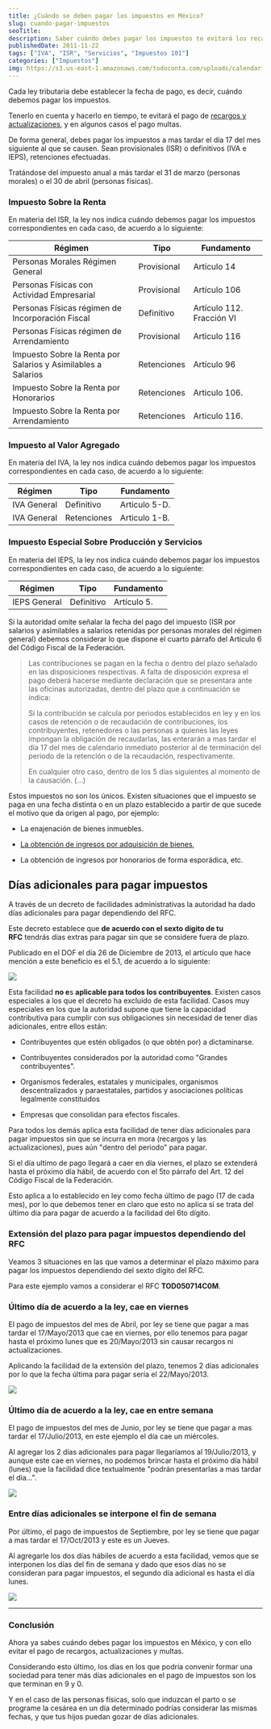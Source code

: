 ```yaml
---
title: ¿Cuándo se deben pagar los impuestos en México?
slug: cuando-pagar-impuestos
seoTitle: 
description: Saber cuándo debes pagar los impuestos te evitará los recargos y actualizaciones, y en algunos casos el pago multas.
publishedDate: 2011-11-22
tags: ["IVA", "ISR", "Servicios", "Impuestos 101"]
categories: ["Impuestos"]
img: https://s3.us-east-1.amazonaws.com/todoconta.com/uploads/calendario-tiempo-time-dias.jpg
---
```



Cada ley tributaria debe establecer la fecha de pago, es decir, cuándo debemos pagar los impuestos.




Tenerlo en cuenta y hacerlo en tiempo, te evitará el pago de [recargos y actualizaciones](https://sicastro.com/actualizaciones-y-recargos/), y en algunos casos el pago multas.




De forma general, debes pagar los impuestos a mas tardar el día 17 del mes siguiente al que se causen. Sean provisionales (ISR) o definitivos (IVA e IEPS), retenciones efectuadas.




Tratándose del impuesto anual a más tardar el 31 de marzo (personas morales) o el 30 de abril (personas físicas).




### Impuesto Sobre la Renta




En materia del ISR, la ley nos indica cuándo debemos pagar los impuestos correspondientes en cada caso, de acuerdo a lo siguiente:






| Régimen | Tipo | Fundamento |
| --- | --- | --- |
| Personas Morales Régimen General | Provisional | Artículo 14 |
| Personas Físicas con Actividad Empresarial | Provisional | Artículo 106 |
| Personas Físicas régimen de Incorporación Fiscal | Definitivo | Artículo 112\. Fracción VI |
| Personas Físicas régimen de Arrendamiento | Provisional | Articulo 116 |
| Impuesto Sobre la Renta por Salarios y Asimilables a Salarios | Retenciones | Artículo 96 |
| Impuesto Sobre la Renta por Honorarios | Retenciones | Articulo 106\. |
| Impuesto Sobre la Renta por Arrendamiento | Retenciones | Articulo 116\. |




### Impuesto al Valor Agregado




En materia del IVA, la ley nos indica cuándo debemos pagar los impuestos correspondientes en cada caso, de acuerdo a lo siguiente:






| Régimen | Tipo | Fundamento |
| --- | --- | --- |
| IVA General | Definitivo | Articulo 5\-D. |
| IVA General | Retenciones | Articulo 1\-B. |




### Impuesto Especial Sobre Producción y Servicios




En materia del IEPS, la ley nos indica cuándo debemos pagar los impuestos correspondientes en cada caso, de acuerdo a lo siguiente:






| Régimen | Tipo | Fundamento |
| --- | --- | --- |
| IEPS General | Definitivo | Artículo 5\. |




Si la autoridad omite señalar la fecha del pago del impuesto (ISR por salarios y asimilables a salarios retenidas por personas morales del régimen general) debemos considerar lo que dispone el cuarto párrafo del Artículo 6 del Código Fiscal de la Federación.





> Las contribuciones se pagan en la fecha o dentro del plazo señalado en las disposiciones respectivas. A falta de disposición expresa el pago deberá hacerse mediante declaración que se presentara ante las oficinas autorizadas, dentro del plazo que a continuación se indica:  
>   
> Si la contribución se calcula por periodos establecidos en ley y en los casos de retención o de recaudación de contribuciones, los contribuyentes, retenedores o las personas a quienes las leyes impongan la obligación de recaudarlas, las enterarán a mas tardar el día 17 del mes de calendario inmediato posterior al de terminación del periodo de la retención o de la recaudación, respectivamente.  
>   
> En cualquier otro caso, dentro de los 5 días siguientes al momento de la causación. (…)




Estos impuestos no son los únicos. Existen situaciones que el impuesto se paga en una fecha distinta o en un plazo establecido a partir de que sucede el motivo que da origen al pago, por ejemplo:




* La enajenación de bienes inmuebles.

* [La obtención de ingresos por adquisición de bienes](/.com/ingresos-por-adquisicion-de-bienes/),

* La obtención de ingresos por honorarios de forma esporádica, etc.




Días adicionales para pagar impuestos
-------------------------------------




A través de un decreto de facilidades administrativas la autoridad ha dado días adicionales para pagar dependiendo del RFC.




Este decreto establece que **de acuerdo con el sexto dígito de tu RFC** tendrás días extras para pagar sin que se considere fuera de plazo.




Publicado en el DOF el día 26 de Diciembre de 2013, el artículo que hace mención a este beneficio es el 5\.1, de acuerdo a lo siguiente:




![](https://s3-us-west-1.amazonaws.com/todoconta/2021/03/01-cuando-pagar-impuestos.png)


Esta facilidad **no e**s **aplicable para todos los contribuyentes**. Existen casos especiales a los que el decreto ha excluido de esta facilidad. Casos muy especiales en los que la autoridad supone que tiene la capacidad contributiva para cumplir con sus obligaciones sin necesidad de tener días adicionales, entre ellos están:




* Contribuyentes que estén obligados (o que obtén por) a dictaminarse.

* Contribuyentes considerados por la autoridad como "Grandes contribuyentes".

* Organismos federales, estatales y municipales, organismos descentralizados y paraestatales, partidos y asociaciones políticas legalmente constituidos

* Empresas que consolidan para efectos fiscales.




Para todos los demás aplica esta facilidad de tener días adicionales para pagar impuestos sin que se incurra en mora (recargos y las actualizaciones), pues aún "dentro del periodo" para pagar.




Si el día ultimo de pago llegará a caer en día viernes, el plazo se extenderá hasta el próximo día hábil, de acuerdo con el 5to párrafo del Art. 12 del Código Fiscal de la Federación.




Esto aplica a lo establecido en ley como fecha último de pago (17 de cada mes), por lo que debemos tener en claro que esto no aplica si se trata del último día para pagar de acuerdo a la facilidad del 6to dígito.




### Extensión del plazo para pagar impuestos dependiendo del RFC




Veamos 3 situaciones en las que vamos a determinar el plazo máximo para pagar los impuestos dependiendo del sexto dígito del RFC.




Para este ejemplo vamos a considerar el RFC **TOD050714C0M**.




### Último día de acuerdo a la ley, cae en viernes




El pago de impuestos del mes de Abril, por ley se tiene que pagar a mas tardar el 17/Mayo/2013 que cae en viernes, por ello tenemos para pagar hasta el próximo lunes que es 20/Mayo/2013 sin causar recargos ni actualizaciones.




Aplicando la facilidad de la extensión del plazo, tenemos 2 días adicionales por lo que la fecha última para pagar sería el 22/Mayo/2013\.




![](https://s3-us-west-1.amazonaws.com/todoconta/2021/03/02-cuando-pagar-impuestos.png)


### Último día de acuerdo a la ley, cae en entre semana




El pago de impuestos del mes de Junio, por ley se tiene que pagar a mas tardar el 17/Julio/2013, en este ejemplo el día cae un miércoles.




Al agregar los 2 días adicionales para pagar llegaríamos al 19/Julio/2013, y aunque este cae en viernes, no podemos brincar hasta el próximo día hábil (lunes) que la facilidad dice textualmente "podrán presentarlas a mas tardar el día…".




![](https://s3-us-west-1.amazonaws.com/todoconta/2021/03/03-cuando-pagar-impuestos.png)


### Entre días adicionales se interpone el fin de semana




Por último, el pago de impuestos de Septiembre, por ley se tiene que pagar a mas tardar el 17/Oct/2013 y este es un Jueves.




Al agregarle los dos días hábiles de acuerdo a esta facilidad, vemos que se interponen los días del fin de semana y dado que esos días no se consideran para pagar impuestos, el segundo día adicional es hasta el día lunes.




![](https://s3-us-west-1.amazonaws.com/todoconta/2021/03/04-cuando-pagar-impuestos.png)




---




### Conclusión




Ahora ya sabes cuándo debes pagar los impuestos en México, y con ello evitar el pago de recargos, actualizaciones y multas.




Considerando esto último, los días en los que podría convenir formar una sociedad para tener más días adicionales en el pago de impuestos son los que terminan en 9 y 0\.




Y en el caso de las personas físicas, solo que induzcan el parto o se programe la cesárea en un día determinado podrías considerar las mismas fechas, y que tus hijos puedan gozar de días adicionales.



